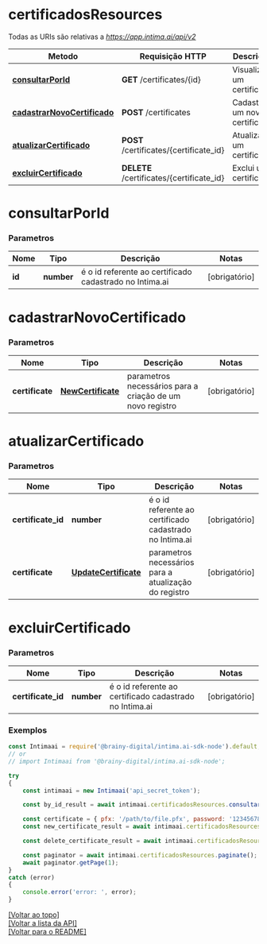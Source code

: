 # **certificadosResources**

Todas as URIs são relativas a *https://app.intima.ai/api/v2*

Metodo | Requisição HTTP | Descrição
------------- | ------------- | -------------
[**consultarPorId**](certificadosResources.md#consultarPorId) | **GET** /certificates/{id} | Visualiza um certificado
[**cadastrarNovoCertificado**](certificadosResources.md#cadastrarNovoCertificado) | **POST** /certificates | Cadastra um novo certificado
[**atualizarCertificado**](certificadosResources.md#atualizarCertificado) | **POST** /certificates/{certificate_id} | Atualiza um certificado
[**excluirCertificado**](certificadosResources.md#excluirCertificado) | **DELETE** /certificates/{certificate_id} | Exclui um certificado

# **consultarPorId**

### Parametros

Nome | Tipo | Descrição | Notas
------------- | ------------- | ------------- | -------------
**id** | **number**| é o id referente ao certificado cadastrado no Intima.ai | [obrigatório]

# **cadastrarNovoCertificado**

### Parametros

Nome | Tipo | Descrição | Notas
------------- | ------------- | ------------- | -------------
**certificate** | [**NewCertificate**](../models/certificate/NewCertificate.md)| parametros necessários para a criação de um novo registro | [obrigatório]

# **atualizarCertificado**

### Parametros

Nome | Tipo | Descrição | Notas
------------- | ------------- | ------------- | -------------
**certificate_id** | **number**| é o id referente ao certificado cadastrado no Intima.ai | [obrigatório]
**certificate** | [**UpdateCertificate**](../models/certificate/UpdateCertificate.md)| parametros necessários para a atualização do registro | [obrigatório]

# **excluirCertificado**

### Parametros

Nome | Tipo | Descrição | Notas
------------- | ------------- | ------------- | -------------
**certificate_id** | **number**| é o id referente ao certificado cadastrado no Intima.ai | [obrigatório]

### Exemplos
```javascript
const Intimaai = require('@brainy-digital/intima.ai-sdk-node').default;
// or
// import Intimaai from '@brainy-digital/intima.ai-sdk-node';

try
{
    const intimaai = new Intimaai('api_secret_token');

    const by_id_result = await intimaai.certificadosResources.consultarPorId(18);

    const certificate = { pfx: '/path/to/file.pfx', password: '12345678' };
    const new_certificate_result = await intimaai.certificadosResources.cadastrarNovoCertificado(certificate);

    const delete_certificate_result = await intimaai.certificadosResources.excluirCertificado(19);

    const paginator = await intimaai.certificadosResources.paginate();
    await paginator.getPage(1);
}
catch (error)
{
    console.error('error: ', error);
}
```

[[Voltar ao topo]](#)        
[[Voltar a lista da API]](../../README.md#Documentação-para-os-Endpoints-da-API)    
[[Voltar para o README]](../../README.md#Intima.ai---SDK-NodeJS)
